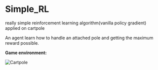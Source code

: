 # Simple_RL
really simple reinforcement learning algorithm(vanilla policy gradient) applied on cartpole

An agent learn how to handle an attached pole and getting the maximum reward possible.

**Game environment:**

![Cartpole](https://gym.openai.com/videos/2019-10-21--mqt8Qj1mwo/CartPole-v1/poster.jpg)
